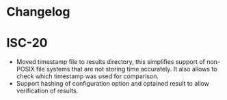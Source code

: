 # Changelog

# ISC-20
  * Moved timestamp file to results directory, this simplifies support of non-POSIX file systems that are not storing time accurately. It also allows to check which timestamp was used for comparison.
  * Support hashing of configuration option and optained result to allow verification of results.
